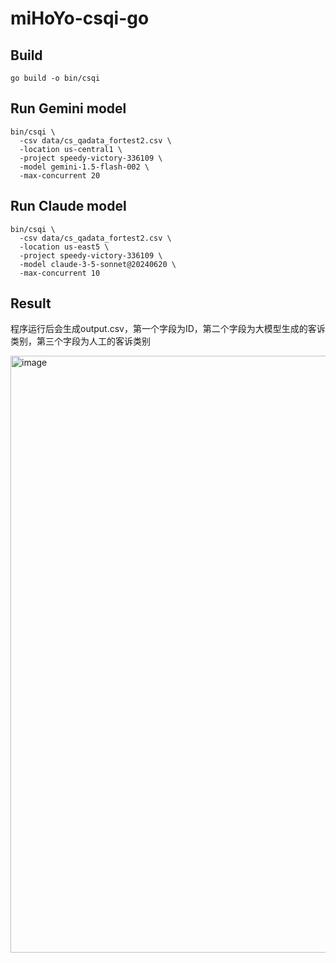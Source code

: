 # miHoYo-csqi-go

## Build
```
go build -o bin/csqi
```

## Run Gemini model
```
bin/csqi \
  -csv data/cs_qadata_fortest2.csv \
  -location us-central1 \
  -project speedy-victory-336109 \
  -model gemini-1.5-flash-002 \
  -max-concurrent 20
```
## Run Claude model
```
bin/csqi \
  -csv data/cs_qadata_fortest2.csv \
  -location us-east5 \
  -project speedy-victory-336109 \
  -model claude-3-5-sonnet@20240620 \
  -max-concurrent 10
```

## Result
程序运行后会生成output.csv，第一个字段为ID，第二个字段为大模型生成的客诉类别，第三个字段为人工的客诉类别

<img width="955" alt="image" src="https://github.com/user-attachments/assets/8ea67058-0c4c-4e4d-bf75-398f451bafd8" />
